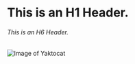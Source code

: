 # This is an H1 Header.
###### This is an H6 Header.

![Image of Yaktocat](https://octodex.github.com/images/yaktocat.png)
